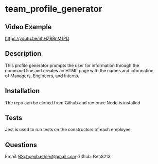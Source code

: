 # team_profile_generator

## Video Example
https://youtu.be/nhHZBBnM1PQ

## Description
This profile generator prompts the user for information through the command line and creates an HTML page with the names and information of Managers, Engineers, and Interns.

## Installation 
The repo can be cloned from Github and run once Node is installed

## Tests
Jest is used to run tests on the constructors of each employee

## Questions
Email: BSchoenbachler@gmail.com
Github: BenS213